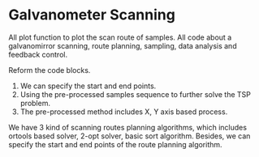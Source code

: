 # Galvanometer Scanning
All plot function to plot the scan route of samples.
All code about a galvanomirror scanning, route planning, sampling, data analysis and feedback control.

Reform the code blocks. 
1. We can specify the start and end points. 
2. Using the pre-processed samples sequence to further solve the TSP problem.
3. The pre-processed method includes X, Y axis based process.

We have 3 kind of scanning routes planning algorithms,
which includes ortools based solver, 2-opt solver, basic sort algorithm.
Besides, we can specify the start and end points of the route planning algorithm.